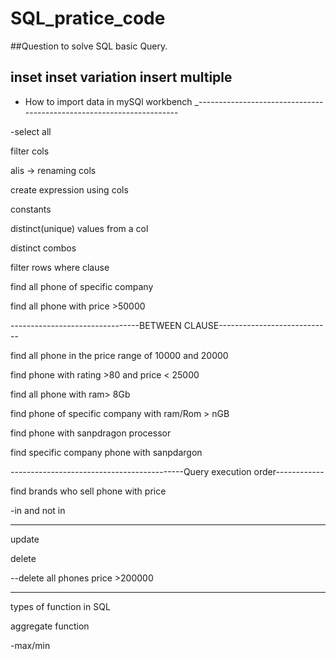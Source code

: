 # SQL_pratice_code

##Question to solve SQL basic Query.

inset
inset variation
insert multiple
---------------------------------------------------------------------
- How to import data in mySQl workbench
_---------------------------------------------------------------------

-select all

filter cols

alis -> renaming cols

create expression using cols

constants

distinct(unique) values from a col

distinct combos

filter rows where clause

find all phone of specific company

find all phone with price >50000

--------------------------------BETWEEN CLAUSE----------------------------

find all phone in the price range of 10000 and 20000

find phone with rating >80 and price < 25000

find all phone with ram> 8Gb

find phone of specific company with ram/Rom > nGB

find phone with sanpdragon processor

find specific company phone with sanpdargon

-------------------------------------------Query execution order------------

find brands who sell phone with price

-in and not in


------------------------------------

update


delete

--delete all phones price >200000

-------------------------------------------

types of function in SQL

aggregate function 

-max/min
